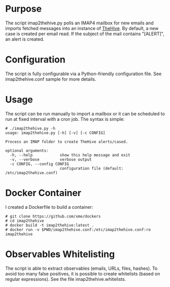 # Purpose
The script imap2thehive.py polls an IMAP4 mailbox for new emails and imports fetched messages into an instance of [TheHive](https://thehive-project.org/). By default, a new case is created per email read. If the subject of the mail contains "[ALERT]", an alert is created.

# Configuration
The script is fully configurable via a Python-friendly configuration file. See imap2thehive.conf sample for more details.

# Usage
The script can be run manually to import a mailbox or it can be scheduled to run at fixed interval with a cron job. The syntax is simple:
```
# ./imap2thehive.py -h
usage: imap2thehive.py [-h] [-v] [-c CONFIG]

Process an IMAP folder to create TheHive alerts/cased.

optional arguments:
  -h, --help            show this help message and exit
  -v, --verbose         verbose output
  -c CONFIG, --config CONFIG
                        configuration file (default: /etc/imap2thehive.conf)
```

# Docker Container
I created a Dockerfile to build a container:

```
# git clone https://github.com/xme/dockers
# cd imap2thehive
# docker build -t imap2thehive:latest .
# docker run -v $PWD/imap2thehive.conf:/etc/imap2thehive.conf:ro imap2thehive
```

# Observables Whitelisting
The script is able to extract observables (emails, URLs, files, hashes). To avoid too many false positives, it is possible to create whitelists (based on regular expressions). See the file imap2thehive.whitelists.